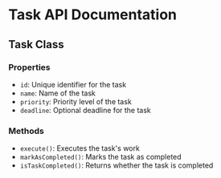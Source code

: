 # Task API Documentation

## Task Class

### Properties
- `id`: Unique identifier for the task
- `name`: Name of the task
- `priority`: Priority level of the task
- `deadline`: Optional deadline for the task

### Methods
- `execute()`: Executes the task's work
- `markAsCompleted()`: Marks the task as completed
- `isTaskCompleted()`: Returns whether the task is completed
